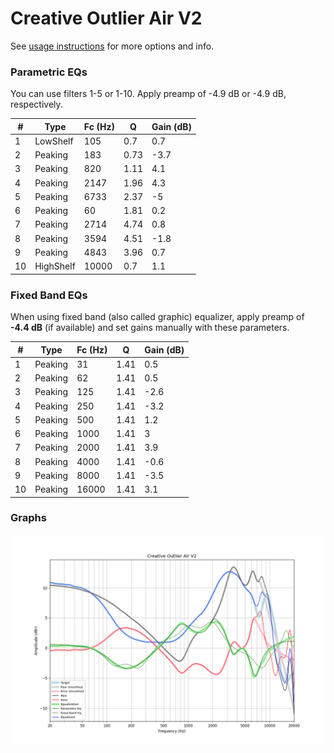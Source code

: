 # Creative Outlier Air V2
See [usage instructions](https://github.com/jaakkopasanen/AutoEq#usage) for more options and info.

### Parametric EQs
You can use filters 1-5 or 1-10. Apply preamp of -4.9 dB or -4.9 dB, respectively.

|   # | Type      |   Fc (Hz) |    Q |   Gain (dB) |
|-----|-----------|-----------|------|-------------|
|   1 | LowShelf  |       105 | 0.7  |         0.7 |
|   2 | Peaking   |       183 | 0.73 |        -3.7 |
|   3 | Peaking   |       820 | 1.11 |         4.1 |
|   4 | Peaking   |      2147 | 1.96 |         4.3 |
|   5 | Peaking   |      6733 | 2.37 |        -5   |
|   6 | Peaking   |        60 | 1.81 |         0.2 |
|   7 | Peaking   |      2714 | 4.74 |         0.8 |
|   8 | Peaking   |      3594 | 4.51 |        -1.8 |
|   9 | Peaking   |      4843 | 3.96 |         0.7 |
|  10 | HighShelf |     10000 | 0.7  |         1.1 |

### Fixed Band EQs
When using fixed band (also called graphic) equalizer, apply preamp of **-4.4 dB** (if available) and set gains manually with these parameters.

|   # | Type    |   Fc (Hz) |    Q |   Gain (dB) |
|-----|---------|-----------|------|-------------|
|   1 | Peaking |        31 | 1.41 |         0.5 |
|   2 | Peaking |        62 | 1.41 |         0.5 |
|   3 | Peaking |       125 | 1.41 |        -2.6 |
|   4 | Peaking |       250 | 1.41 |        -3.2 |
|   5 | Peaking |       500 | 1.41 |         1.2 |
|   6 | Peaking |      1000 | 1.41 |         3   |
|   7 | Peaking |      2000 | 1.41 |         3.9 |
|   8 | Peaking |      4000 | 1.41 |        -0.6 |
|   9 | Peaking |      8000 | 1.41 |        -3.5 |
|  10 | Peaking |     16000 | 1.41 |         3.1 |

### Graphs
![](./Creative%20Outlier%20Air%20V2.png)
